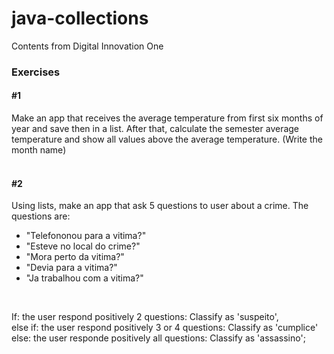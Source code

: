 # java-collections
Contents from Digital Innovation One
  <br/>


### Exercises

#### #1 
  Make an app that receives the average temperature from first six months of year and save then in a list. After that, calculate the semester average temperature and show all values above the average temperature. (Write the month name)
  <br/>
  <br/>


#### #2 
  Using lists, make an app that ask 5 questions to user about a crime.
  The questions are:
  - "Telefononou para a vitima?"
  - "Esteve no local do crime?"
  - "Mora perto da vitima?"
  - "Devia para a vitima?"
  - "Ja trabalhou com a vitima?"
  <br/>

  If: the user respond positively 2 questions: Classify as 'suspeito',
  <br/>
  else if: the user respond positively 3 or 4 questions: Classify as 'cumplice'
   <br/>
  else: the user responde positively all questions: Classify as 'assassino';
